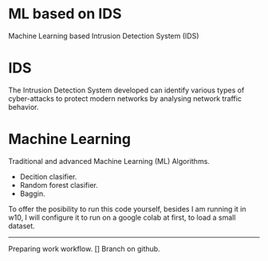# ML based on IDS
Machine Learning based Intrusion Detection System (IDS)

# IDS
The Intrusion Detection System developed can identify various types of cyber-attacks to protect modern networks by analysing network traffic behavior.

# Machine Learning
Traditional and advanced Machine Learning (ML) Algorithms.
- Decition clasifier.
- Random forest clasifier.
- Baggin.

To offer the posibility to run this code yourself, besides I am running it in w10, I will configure it to run on a google colab  at first, to load a small dataset.

---
Preparing work workflow.
[] Branch on github.
